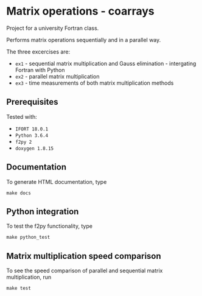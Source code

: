 # Matrix operations - coarrays

Project for a university Fortran class.  

Performs matrix operations sequentially and in a parallel way.

The three excercises are:

* `ex1` - sequential matrix multiplication and Gauss elimination - intergating Fortran with Python
* `ex2` - parallel matrix multiplication
* `ex3` - time measurements of both matrix multiplication methods

## Prerequisites

Tested with:

* `IFORT 18.0.1`
* `Python 3.6.4`
* `f2py 2`
* `doxygen 1.8.15`

## Documentation

To generate HTML documentation, type

```
make docs
```

## Python integration

To test the f2py functionality, type

```
make python_test
```

## Matrix multiplication speed comparison

To see the speed comparison of parallel and sequential matrix multiplication, run

```
make test
```

